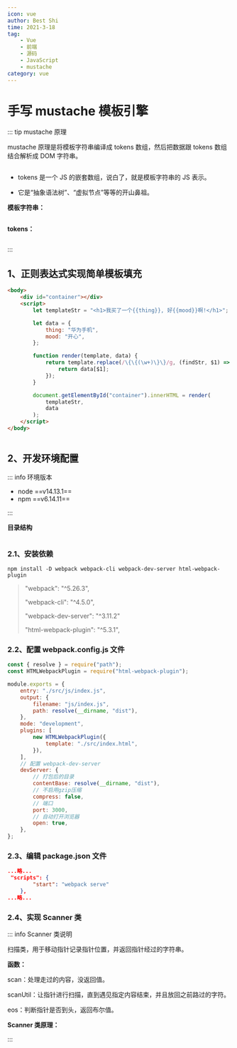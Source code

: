 ```yaml
---
icon: vue
author: Best Shi
time: 2021-3-18
tag:
    - Vue
    - 前端
    - 源码
    - JavaScript
    - mustache
category: vue
---
```


# 手写 mustache 模板引擎

::: tip mustache 原理

mustache 原理是将模板字符串编译成 tokens 数组，然后把数据跟 tokens 数组结合解析成 DOM 字符串。

<img :src="$withBase('/images/bestshi.com_2021-03-19_00-49-03.png')">

-   tokens 是一个 JS 的嵌套数组，说白了，就是模板字符串的 JS 表示。

-   它是“抽象语法树”、“虚拟节点”等等的开山鼻祖。

**模板字符串：**

<img :src="$withBase('/images/bestshi.com_2021-03-19_00-51-51.png')">

**tokens：**

<img :src="$withBase('/images/bestshi.com_2021-03-19_00-53-30.png')">

:::

## 1、正则表达式实现简单模板填充

```html
<body>
    <div id="container"></div>
    <script>
        let templateStr = "<h1>我买了一个{{thing}}, 好{{mood}}啊!</h1>";

        let data = {
            thing: "华为手机",
            mood: "开心",
        };

        function render(template, data) {
            return template.replace(/\{\{(\w+)\}\}/g, (findStr, $1) => {
                return data[$1];
            });
        }

        document.getElementById("container").innerHTML = render(
            templateStr,
            data
        );
    </script>
</body>
```

<img :src="$withBase('/images/bestshi.com_2021-03-18_23-53-08.png')" >

## 2、开发环境配置

::: info 环境版本

-   node ==v14.13.1==
-   npm ==v6.14.11==

:::

**目录结构**

<img :src="$withBase('/images/bestshi.com_2021-03-19_01-42-57.png')">

### 2.1、安装依赖

```shell
npm install -D webpack webpack-cli webpack-dev-server html-webpack-plugin
```

> "webpack": "^5.26.3",
>
> "webpack-cli": "^4.5.0",
>
> "webpack-dev-server": "^3.11.2"
>
> "html-webpack-plugin": "^5.3.1",

### 2.2、配置 webpack.config.js 文件

```js
const { resolve } = require("path");
const HTMLWebpackPlugin = require("html-webpack-plugin");

module.exports = {
    entry: "./src/js/index.js",
    output: {
        filename: "js/index.js",
        path: resolve(__dirname, "dist"),
    },
    mode: "development",
    plugins: [
        new HTMLWebpackPlugin({
            template: "./src/index.html",
        }),
    ],
    // 配置 webpack-dev-server
    devServer: {
        // 打包后的目录
        contentBase: resolve(__dirname, "dist"),
        // 不启用gzip压缩
        compress: false,
        // 端口
        port: 3000,
        // 自动打开浏览器
        open: true,
    },
};
```

### 2.3、编辑 package.json 文件

```json
...略...
 "scripts": {
        "start": "webpack serve"
    },
...略...
```

### 2.4、实现 Scanner 类

::: info Scanner 类说明

扫描类，用于移动指针记录指针位置，并返回指针经过的字符串。

**函数：**

scan：处理走过的内容，没返回值。

scanUtil：让指针进行扫描，直到遇见指定内容结束，并且放回之前路过的字符。

eos：判断指针是否到头，返回布尔值。

**Scanner 类原理：**
<img :src="$withBase('/images/bestshi.com_2021-03-19_10-45-25.png')">

:::

```js
```
